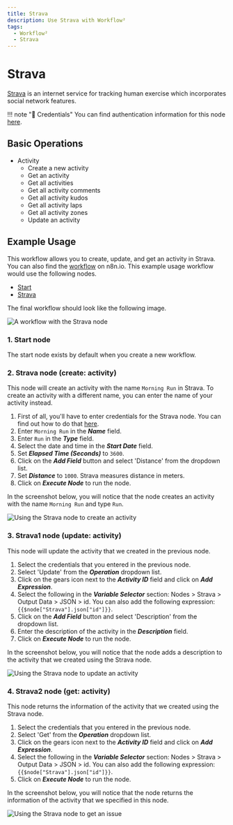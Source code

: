 ```yaml
---
title: Strava
description: Use Strava with Workflow²
tags:
  - Workflow²
  - Strava
---
```

# Strava

[Strava](https://www.strava.com/) is an internet service for tracking human exercise which incorporates social network features.

!!! note "🔑 Credentials"
    You can find authentication information for this node [here](/workflow/integrations/credentials/strava/).


## Basic Operations

* Activity
    * Create a new activity
    * Get an activity
    * Get all activities
    * Get all activity comments
    * Get all activity kudos
    * Get all activity laps
    * Get all activity zones
    * Update an activity

## Example Usage

This workflow allows you to create, update, and get an activity in Strava. You can also find the [workflow](https://n8n.io/workflows/744) on n8n.io. This example usage workflow would use the following nodes.
- [Start](/workflow/integrations/core-nodes/n8n-nodes-base.start/)
- [Strava]()

The final workflow should look like the following image.

![A workflow with the Strava node](/_images/integrations/nodes/strava/workflow.png)

### 1. Start node

The start node exists by default when you create a new workflow.

### 2. Strava node (create: activity)

This node will create an activity with the name `Morning Run` in Strava. To create an activity with a different name, you can enter the name of your activity instead.

1. First of all, you'll have to enter credentials for the Strava node. You can find out how to do that [here](/workflow/integrations/credentials/strava/).
2. Enter `Morning Run` in the ***Name*** field.
3. Enter `Run` in the ***Type*** field.
4. Select the date and time in the ***Start Date*** field.
5. Set ***Elapsed Time (Seconds)*** to `3600`.
6. Click on the ***Add Field*** button and select 'Distance' from the dropdown list.
7. Set ***Distance*** to `1000`. Strava measures distance in meters.
8. Click on ***Execute Node*** to run the node.

In the screenshot below, you will notice that the node creates an activity with the name `Morning Run` and type `Run`.

![Using the Strava node to create an activity](/_images/integrations/nodes/strava/strava_node.png)



### 3. Strava1 node (update: activity)

This node will update the activity that we created in the previous node.

1. Select the credentials that you entered in the previous node.
2. Select 'Update' from the ***Operation*** dropdown list.
3. Click on the gears icon next to the ***Activity ID*** field and click on ***Add Expression***.
4. Select the following in the ***Variable Selector*** section: Nodes > Strava > Output Data > JSON > id. You can also add the following expression: `{{$node["Strava"].json["id"]}}`.
5. Click on the ***Add Field*** button and select 'Description' from the dropdown list.
6. Enter the description of the activity in the ***Description*** field.
7. Click on ***Execute Node*** to run the node.


In the screenshot below, you will notice that the node adds a description to the activity that we created using the Strava node.

![Using the Strava node to update an activity](/_images/integrations/nodes/strava/strava1_node.png)



### 4. Strava2 node (get: activity)

This node returns the information of the activity that we created using the Strava node.

1. Select the credentials that you entered in the previous node.
2. Select 'Get' from the ***Operation*** dropdown list.
3. Click on the gears icon next to the ***Activity ID*** field and click on ***Add Expression***.
4. Select the following in the ***Variable Selector*** section: Nodes > Strava > Output Data > JSON > id. You can also add the following expression: `{{$node["Strava"].json["id"]}}`.
5. Click on ***Execute Node*** to run the node.


In the screenshot below, you will notice that the node returns the information of the activity that we specified in this node.

![Using the Strava node to get an issue](/_images/integrations/nodes/strava/strava2_node.png)




